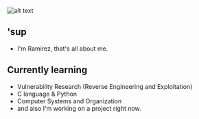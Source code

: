 ![alt text](https://github.com/rRam1rez/rRam1rez/blob/main/Ramirez%20(1).png)

## 'sup

- I'm Ramirez, that's all about me.


## Currently learning

- Vulnerability Research (Reverse Engineering and Exploitation)
- C language & Python
- Computer Systems and Organization
- and also I'm working on a project right now.
